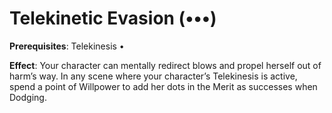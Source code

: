 # Telekinetic Evasion (•••)
**Prerequisites**: Telekinesis •

**Effect**: Your character can mentally redirect blows and
propel herself out of harm’s way. In any scene where your
character’s Telekinesis is active, spend a point of Willpower
to add her dots in the Merit as successes when Dodging.